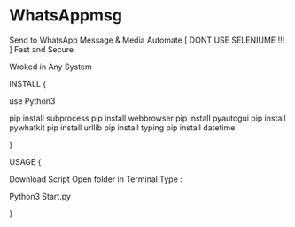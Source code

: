 # WhatsAppmsg
Send to WhatsApp Message &amp; Media  Automate [ DONT USE SELENIUME !!! ]  Fast and Secure

Wroked in Any System

INSTALL {

use Python3 

pip install subprocess
pip install webbrowser
pip install pyautogui
pip install pywhatkit
pip install urllib
pip install typing
pip install datetime


}

USAGE {


Download Script 
Open folder in Terminal
Type :

Python3 Start.py


}
